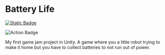 # Battery Life

[![Static Badge](https://img.shields.io/badge/Itch-play_my_game-blue?style=for-the-badge&logo=itch.io)](https://chris-fung-dev.itch.io/battery-life)

![Action Badge](https://github.com/chris-fung-dev/battery-life/actions/workflows/main.yml/badge.svg)

My first game jam project in Unity. A game where you a little robot trying to make it home but you have to collect batteries to not run out of power.
